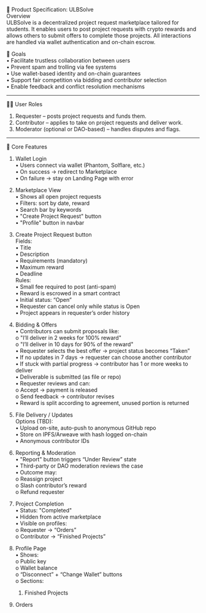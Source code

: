 📘 Product Specification: ULBSolve   
Overview   
ULBSolve is a decentralized project request marketplace tailored for students. It enables users to post project requests with crypto rewards and allows others to submit offers to complete those projects. All interactions are handled via wallet authentication and on-chain escrow.   

🎯 Goals   
•	Facilitate trustless collaboration between users   
•	Prevent spam and trolling via fee systems   
•	Use wallet-based identity and on-chain guarantees   
•	Support fair competition via bidding and contributor selection   
•	Enable feedback and conflict resolution mechanisms    
________________________________________
🧑‍💻 User Roles   
1.	Requester – posts project requests and funds them.   
2.	Contributor – applies to take on project requests and deliver work.   
3.	Moderator (optional or DAO-based) – handles disputes and flags.   
________________________________________
🧩 Core Features   
1. Wallet Login   
•	Users connect via wallet (Phantom, Solflare, etc.)   
•	On success → redirect to Marketplace   
•	On failure → stay on Landing Page with error

2. Marketplace View   
•	Shows all open project requests   
•	Filters: sort by date, reward   
•	Search bar by keywords   
•	"Create Project Request" button   
•	"Profile" button in navbar

3. Create Project Request button   
Fields:   
•	Title   
•	Description   
•	Requirements (mandatory)   
•	Maximum reward   
•	Deadline   
Rules:   
•	Small fee required to post (anti-spam)   
•	Reward is escrowed in a smart contract   
•	Initial status: “Open”   
•	Requester can cancel only while status is Open   
•	Project appears in requester’s order history

4. Bidding & Offers   
•	Contributors can submit proposals like:   
o	"I’ll deliver in 2 weeks for 100% reward"   
o	"I’ll deliver in 10 days for 90% of the reward"   
•	Requester selects the best offer → project status becomes “Taken”   
•	If no updates in 7 days → requester can choose another contributor   
•	If stuck with partial progress → contributor has 1 or more weeks to deliver   
•	Deliverable is submitted (as file or repo)   
•	Requester reviews and can:   
o	Accept → payment is released   
o	Send feedback → contributor revises   
•	Reward is split according to agreement, unused portion is returned

5. File Delivery / Updates   
Options (TBD):   
•	Upload on-site, auto-push to anonymous GitHub repo   
•	Store on IPFS/Arweave with hash logged on-chain   
•	Anonymous contributor IDs
 
6. Reporting & Moderation      
•	"Report" button triggers “Under Review” state   
•	Third-party or DAO moderation reviews the case   
•	Outcome may:   
o	Reassign project   
o	Slash contributor’s reward   
o	Refund requester
 
7. Project Completion   
•	Status: "Completed"   
•	Hidden from active marketplace   
•	Visible on profiles:   
o	Requester → “Orders”   
o	Contributor → “Finished Projects”   

8. Profile Page   
•	Shows:   
o	Public key   
o	Wallet balance   
o	“Disconnect” + “Change Wallet” buttons   
o	Sections:   
	1. Finished Projects
  2. Orders


